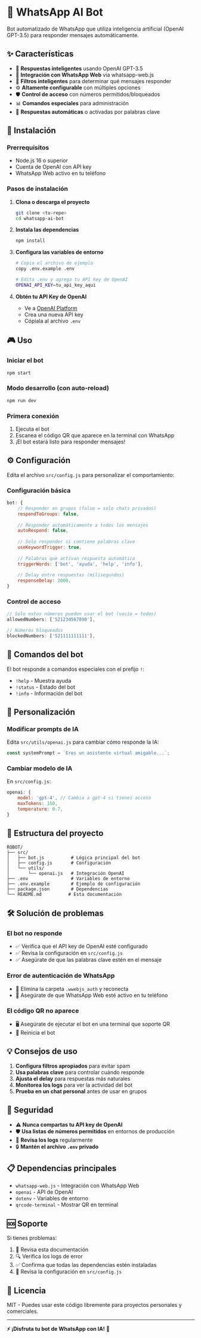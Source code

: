 # 🤖 WhatsApp AI Bot

Bot automatizado de WhatsApp que utiliza inteligencia artificial (OpenAI GPT-3.5) para responder mensajes automáticamente.

## ✨ Características

- 🤖 **Respuestas inteligentes** usando OpenAI GPT-3.5
- 📱 **Integración con WhatsApp Web** via whatsapp-web.js
- 🎯 **Filtros inteligentes** para determinar qué mensajes responder
- ⚙️ **Altamente configurable** con múltiples opciones
- 🛡️ **Control de acceso** con números permitidos/bloqueados
- 📊 **Comandos especiales** para administración
- 🔄 **Respuestas automáticas** o activadas por palabras clave

## 🚀 Instalación

### Prerrequisitos

- Node.js 16 o superior
- Cuenta de OpenAI con API key
- WhatsApp Web activo en tu teléfono

### Pasos de instalación

1. **Clona o descarga el proyecto**
   ```bash
   git clone <tu-repo>
   cd whatsapp-ai-bot
   ```

2. **Instala las dependencias**
   ```bash
   npm install
   ```

3. **Configura las variables de entorno**
   ```bash
   # Copia el archivo de ejemplo
   copy .env.example .env
   
   # Edita .env y agrega tu API key de OpenAI
   OPENAI_API_KEY=tu_api_key_aqui
   ```

4. **Obtén tu API Key de OpenAI**
   - Ve a [OpenAI Platform](https://platform.openai.com/api-keys)
   - Crea una nueva API key
   - Cópiala al archivo `.env`

## 🎮 Uso

### Iniciar el bot

```bash
npm start
```

### Modo desarrollo (con auto-reload)

```bash
npm run dev
```

### Primera conexión

1. Ejecuta el bot
2. Escanea el código QR que aparece en la terminal con WhatsApp
3. ¡El bot estará listo para responder mensajes!

## ⚙️ Configuración

Edita el archivo `src/config.js` para personalizar el comportamiento:

### Configuración básica

```javascript
bot: {
    // Responder en grupos (false = solo chats privados)
    respondToGroups: false,
    
    // Responder automáticamente a todos los mensajes
    autoRespond: false,
    
    // Solo responder si contiene palabras clave
    useKeywordTrigger: true,
    
    // Palabras que activan respuesta automática
    triggerWords: ['bot', 'ayuda', 'help', 'info'],
    
    // Delay entre respuestas (milisegundos)
    responseDelay: 2000,
}
```

### Control de acceso

```javascript
// Solo estos números pueden usar el bot (vacío = todos)
allowedNumbers: ['521234567890'],

// Números bloqueados
blockedNumbers: ['521111111111'],
```

## 🎯 Comandos del bot

El bot responde a comandos especiales con el prefijo `!`:

- `!help` - Muestra ayuda
- `!status` - Estado del bot
- `!info` - Información del bot

## 🔧 Personalización

### Modificar prompts de IA

Edita `src/utils/openai.js` para cambiar cómo responde la IA:

```javascript
const systemPrompt = `Eres un asistente virtual amigable...`;
```

### Cambiar modelo de IA

En `src/config.js`:

```javascript
openai: {
    model: 'gpt-4', // Cambia a gpt-4 si tienes acceso
    maxTokens: 150,
    temperature: 0.7,
}
```

## 📁 Estructura del proyecto

```
ROBOT/
├── src/
│   ├── bot.js          # Lógica principal del bot
│   ├── config.js       # Configuración
│   └── utils/
│       └── openai.js   # Integración OpenAI
├── .env                # Variables de entorno
├── .env.example        # Ejemplo de configuración
├── package.json        # Dependencias
└── README.md          # Esta documentación
```

## 🛠️ Solución de problemas

### El bot no responde
- ✅ Verifica que el API key de OpenAI esté configurado
- ✅ Revisa la configuración en `src/config.js`
- ✅ Asegúrate de que las palabras clave estén en el mensaje

### Error de autenticación de WhatsApp
- 🔄 Elimina la carpeta `.wwebjs_auth` y reconecta
- 📱 Asegúrate de que WhatsApp Web esté activo en tu teléfono

### El código QR no aparece
- 🖥️ Asegúrate de ejecutar el bot en una terminal que soporte QR
- 🔄 Reinicia el bot

## 💡 Consejos de uso

1. **Configura filtros apropiados** para evitar spam
2. **Usa palabras clave** para controlar cuándo responde
3. **Ajusta el delay** para respuestas más naturales
4. **Monitorea los logs** para ver la actividad del bot
5. **Prueba en un chat personal** antes de usar en grupos

## 🔐 Seguridad

- ⚠️ **Nunca compartas tu API key de OpenAI**
- 🛡️ **Usa listas de números permitidos** en entornos de producción
- 📝 **Revisa los logs** regularmente
- 🔒 **Mantén el archivo `.env` privado**

## 📋 Dependencias principales

- `whatsapp-web.js` - Integración con WhatsApp Web
- `openai` - API de OpenAI
- `dotenv` - Variables de entorno
- `qrcode-terminal` - Mostrar QR en terminal

## 🆘 Soporte

Si tienes problemas:

1. 📖 Revisa esta documentación
2. 🔍 Verifica los logs de error
3. ✅ Confirma que todas las dependencias estén instaladas
4. 🔧 Revisa la configuración en `src/config.js`

## 📄 Licencia

MIT - Puedes usar este código libremente para proyectos personales y comerciales.

---

**⚡ ¡Disfruta tu bot de WhatsApp con IA!** 🚀